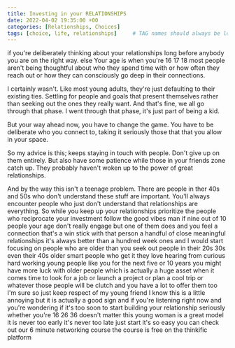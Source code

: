 ```yaml
---
title: Investing in your RELATIONSHIPS
date: 2022-04-02 19:35:00 +00
categories: [Relationships, Choices]
tags: [choice, life, relationships]     # TAG names should always be lowercase
---
```


if you're deliberately thinking about your relationships long before anybody you are on the right way. else Your age is when you're 16 17 18 most people aren't being thoughtful about who they spend time with or how often they reach out or how they can consciously go deep in their connections.

I certainly wasn't. Like most young adults, they're just defaulting to their existing ties. Settling for people and goals that present themselves rather than seeking out the ones they really want. And that's fine, we all go through that phase. I went through that phase, it's just part of being a kid.

But your way ahead now, you have to change the game. You have to be deliberate who you connect to, taking it seriously those that that you allow in your space. 

So my advice is this; keeps staying in touch with people. Don't give up on them entirely. But also have some patience while those in your friends zone catch up. They probably haven't woken up to the power of great relationships. 

And by the way this isn't a teenage problem. There are people in ther 40s and 50s who don't understand these stuff are important. You'll always encounter people who just don't understand that relationships are everything. So while you keep up your relationships prioritize the people who reciprocate your investment follow the good vibes man if nine out of 10 people your age don't really engage but one of them does and you feel a connection that's a win stick with that person a handful of close meaningful relationships it's always better than a hundred week ones and I would start focusing on people who are older than you seek out people in their 20s 30s even their 40s older smart people who get it they love hearing from curious hard working young people like you for the next five or 10 years you might have more luck with older people which is actually a huge asset when it comes time to look for a job or launch a project or plan a cool trip or whatever those people will be clutch and you have a lot to offer them too I'm sure so just keep respect of my young friend I know this is a little annoying but it is actually a good sign and if you're listening right now and you're wondering if it's too soon to start building your relationship seriously whether you're 16 26 36 doesn't matter this young woman is a great model it is never too early it's never too late just start it's so easy you can check out our 6 minute networking course the course is free on the thinkific platform
